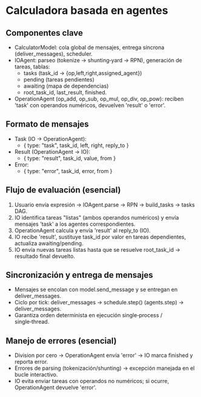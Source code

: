 
# Calculadora basada en agentes





## Componentes clave
- CalculatorModel: cola global de mensajes, entrega síncrona (deliver_messages), scheduler.
- IOAgent: parseo (tokenize → shunting‑yard → RPN), generación de tareas, tablas:
  - tasks (task_id → {op,left,right,assigned_agent})
  - pending (tareas pendientes)
  - awaiting (mapa de dependencias)
  - root_task_id, last_result, finished.
- OperationAgent (op_add, op_sub, op_mul, op_div, op_pow): reciben 'task' con operandos numéricos, devuelven 'result' o 'error'.

## Formato de mensajes
- Task (IO → OperationAgent):
  - { type: "task", task_id, left, right, reply_to }
- Result (OperationAgent → IO):
  - { type: "result", task_id, value, from }
- Error:
  - { type: "error", task_id, error, from }

## Flujo de evaluación (esencial)
1. Usuario envía expresión → IOAgent.parse → RPN → build_tasks → tasks DAG.
2. IO identifica tareas "listas" (ambos operandos numéricos) y envía mensajes 'task' a los agentes correspondientes.
3. OperationAgent calcula y envía 'result' al reply_to (IO).
4. IO recibe 'result', sustituye task_id por valor en tareas dependientes, actualiza awaiting/pending.
5. IO envía nuevas tareas listas hasta que se resuelve root_task_id → resultado final devuelto.

## Sincronización y entrega de mensajes
- Mensajes se encolan con model.send_message y se entregan en deliver_messages.
- Ciclo por tick: deliver_messages → schedule.step() (agents.step) → deliver_messages.
- Garantiza orden determinista en ejecución single‑process / single‑thread.

## Manejo de errores (esencial)
- Division por cero → OperationAgent envía 'error' → IO marca finished y reporta error.
- Errores de parsing (tokenización/shunting) → excepción manejada en el bucle interactivo.
- IO evita enviar tareas con operandos no numéricos; si ocurre, OperationAgent devuelve 'error'.

